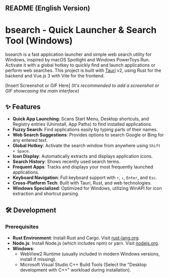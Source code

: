 ## README (English Version)

# bsearch - Quick Launcher & Search Tool (Windows)

bsearch is a fast application launcher and simple web search utility for Windows, inspired by macOS Spotlight and Windows PowerToys Run. Activate it with a global hotkey to quickly find and launch applications or perform web searches. This project is built with [Tauri](https://tauri.app/) v2, using Rust for the backend and Vue.js 3 with Vite for the frontend.

[Insert Screenshot or GIF Here]
*(It's recommended to add a screenshot or GIF showcasing the main interface)*

## ✨ Features

* **Quick App Launching**: Scans Start Menu, Desktop shortcuts, and Registry entries (Uninstall, App Paths) to find installed applications.
* **Fuzzy Search**: Find applications easily by typing parts of their names.
* **Web Search Suggestions**: Provides options to search Google or Bing for any entered text.
* **Global Hotkey**: Activate the search window from anywhere using `Shift + Space`.
* **Icon Display**: Automatically extracts and displays application icons.
* **Search History**: Shows recently used search terms.
* **Frequent Apps**: Tracks and displays your most frequently launched applications.
* **Keyboard Navigation**: Full keyboard support with `↑`, `↓`, `Enter`, and `Esc`.
* **Cross-Platform Tech**: Built with Tauri, Rust, and web technologies.
* **Windows Specialized**: Optimized for Windows, utilizing WinAPI for icon extraction and shortcut parsing.

## 🛠️ Development

### Prerequisites

* **Rust Environment**: Install Rust and Cargo. Visit [rust-lang.org](https://www.rust-lang.org/tools/install).
* **Node.js**: Install Node.js (which includes npm) or yarn. Visit [nodejs.org](https://nodejs.org/).
* **Windows**:
    * WebView2 Runtime (usually included in modern Windows versions, install if missing).
    * Microsoft Visual Studio C++ Build Tools (Select the "Desktop development with C++" workload during installation).